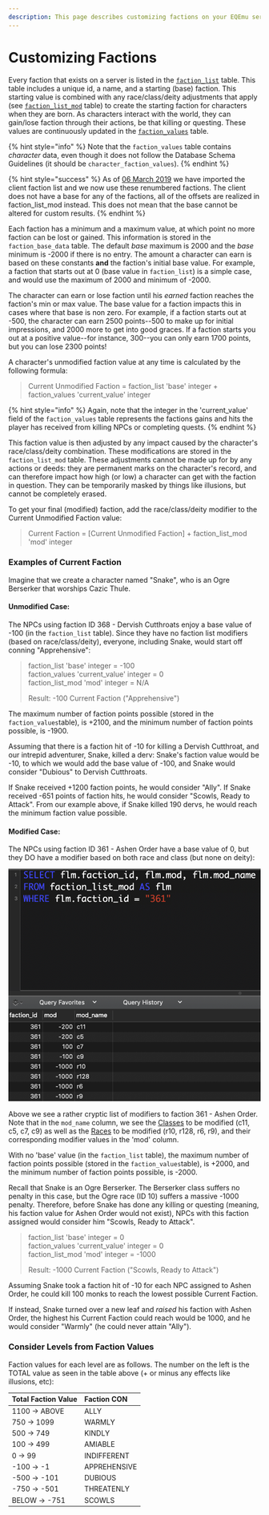 ```yaml
---
description: This page describes customizing factions on your EQEmu server
---
```


# Customizing Factions

Every faction that exists on a server is listed in the [`faction_list`](https://eqemu.gitbook.io/database-schema/categories/factions/faction_list) table. This table includes a unique id, a name, and a starting (base) faction. This starting value is combined with any race/class/deity adjustments that apply (see [`faction_list_mod`](https://eqemu.gitbook.io/database-schema/categories/factions/faction_list_mod) table) to create the starting faction for characters when they are born. As characters interact with the world, they can gain/lose faction through their actions, be that killing or questing. These values are continuously updated in the [`faction_values`](https://eqemu.gitbook.io/database-schema/categories/factions/faction_values) table.

{% hint style="info" %}
Note that the `faction_values` table contains _character_ data, even though it does not follow the Database Schema Guidelines (it should be `character_faction_values`).
{% endhint %}

{% hint style="success" %}
As of [06 March 2019](https://eqemu.gitbook.io/changelog/years/2019#3-1-2019) we have imported the client faction list and we now use these renumbered factions. The client does not have a base for any of the factions, all of the offsets are realized in faction_list_mod instead. This does not mean that the base cannot be altered for custom results.
{% endhint %}

Each faction has a minimum and a maximum value, at which point no more faction can be lost or gained. This information is stored in the `faction_base_data` table. The default _base_ maximum is 2000 and the _base_ minimum is -2000 if there is no entry. The amount a character can earn is based on these constants **and** the faction's initial base value. For example, a faction that starts out at 0 (base value in `faction_list`) is a simple case, and would use the maximum of 2000 and minimum of -2000.

The character can earn or lose faction until his _earned_ faction reaches the faction's min or max value. The base value for a faction impacts this in cases where that base is non zero. For example, if a faction starts out at -500, the character can earn 2500 points--500 to make up for initial impressions, and 2000 more to get into good graces. If a faction starts you out at a positive value--for instance, 300--you can only earn 1700 points, but you can lose 2300 points!

A character's unmodified faction value at any time is calculated by the following formula:

> Current Unmodified Faction = faction_list 'base' integer + faction_values 'current_value' integer

{% hint style="info" %}
Again, note that the integer in the 'current_value' field of the `faction_values` table represents the factions gains and hits the player has received from killing NPCs or completing quests.
{% endhint %}

This faction value is then adjusted by any impact caused by the character's race/class/deity combination. These modifications are stored in the `faction_list_mod` table. These adjustments cannot be made up for by any actions or deeds:  they are permanent marks on the character's record, and can therefore impact how high (or low) a character can get with the faction in question. They can be temporarily masked by things like illusions, but cannot be completely erased.

To get your final (modified) faction, add the race/class/deity modifier to the Current Unmodified Faction value:

> Current Faction = [Current Unmodified Faction] + faction_list_mod 'mod' integer

### Examples of Current Faction

Imagine that we create a character named "Snake", who is an Ogre Berserker that worships Cazic Thule.  

#### Unmodified Case:

The NPCs using faction ID 368 - Dervish Cutthroats enjoy a base value of -100 (in the `faction_list` table).  Since they have no faction list modifiers (based on race/class/deity), everyone, including Snake, would start off conning "Apprehensive":  

> faction_list 'base' integer = -100  
> faction_values 'current_value' integer = 0  
> faction_list_mod 'mod' integer = N/A
>
> Result:  -100 Current Faction ("Apprehensive")

The maximum number of faction points possible (stored in the `faction_values`table), is +2100, and the minimum number of faction points possible, is -1900.   

Assuming that there is a faction hit of -10 for killing a Dervish Cutthroat, and our intrepid adventurer, Snake, killed a derv:  Snake's faction value would be -10, to which we would add the base value of -100, and Snake would consider "Dubious" to Dervish Cutthroats.

If Snake received +1200 faction points, he would consider "Ally".  If Snake received -651 points of faction hits, he would consider "Scowls, Ready to Attack".  From our example above, if Snake killed 190 dervs, he would reach the minimum faction value possible.  

#### Modified Case:

The NPCs using faction ID 361 - Ashen Order have a base value of 0, but they DO have a modifier based on both race and class (but none on deity):

![Class and Race modifiers for faction 361 - Ashen Order](../../gitbook/assets/ashen_order-flm.png)

Above we see a rather cryptic list of modifiers to faction 361 - Ashen Order.  Note that in the `mod_name` column, we see the [Classes](../../../../categories/player/class-list) to be modified (c11, c5, c7, c9) as well as the [Races](../../../../categories/npc/race-list) to be modified (r10, r128, r6, r9), and their corresponding modifier values in the 'mod' column.

With no 'base' value (in the `faction_list` table), the maximum number of faction points possible (stored in the `faction_values`table), is +2000, and the minimum number of faction points possible, is -2000.   

Recall that Snake is an Ogre Berserker.  The Berserker class suffers no penalty in this case, but the Ogre race (ID 10) suffers a massive -1000 penalty.  Therefore, before Snake has done any killing or questing (meaning, his faction value for Ashen Order would not exist), NPCs with this faction assigned would consider him "Scowls, Ready to Attack".

> faction_list 'base' integer = 0  
> faction_values 'current_value' integer = 0  
> faction_list_mod 'mod' integer = -1000
>
> Result:  -1000 Current Faction ("Scowls, Ready to Attack")

Assuming Snake took a faction hit of -10 for each NPC assigned to Ashen Order, he could kill 100 monks to reach the lowest possible Current Faction.

If instead, Snake turned over a new leaf and _raised_ his faction with Ashen Order, the highest his Current Faction could reach would be 1000, and he would consider "Warmly" (he could never attain "Ally").  

### Consider Levels from Faction Values

Faction values for each level are as follows. The number on the left is the TOTAL value as seen in the table above (+ or minus any effects like illusions, etc):

| Total Faction Value | Faction CON |
| :--- | :--- |
| 1100 -&gt; ABOVE | ALLY |
| 750 -&gt; 1099 | WARMLY |
| 500 -&gt; 749 | KINDLY |
| 100 -&gt; 499 | AMIABLE |
| 0 -&gt; 99 | INDIFFERENT |
| -100 -&gt; -1 | APPREHENSIVE |
| -500 -&gt; -101 | DUBIOUS |
| -750 -&gt; -501 | THREATENLY |
| BELOW -&gt; -751 | SCOWLS |

